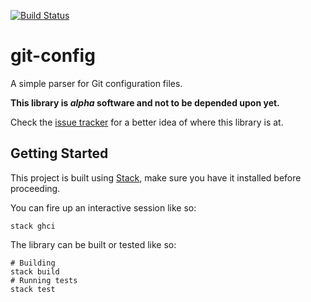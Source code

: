 [![Build Status](https://travis-ci.org/dogonthehorizon/git-config.svg?branch=master)](https://travis-ci.org/dogonthehorizon/git-config)
# git-config

A simple parser for Git configuration files.

**This library is _alpha_ software and not to be depended upon yet.**

Check the [issue tracker] for a better idea of where this library is at.

## Getting Started

This project is built using [Stack], make sure you have it installed before
proceeding.

You can fire up an interactive session like so:

```
stack ghci
```

The library can be built or tested like so:

```
# Building
stack build
# Running tests
stack test
```

[Stack]: https://docs.haskellstack.org/en/stable/README/
[issue tracker]: https://github.com/dogonthehorizon/git-config/issues

